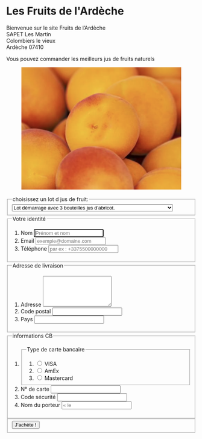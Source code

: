 # Les Fruits de l'Ardèche 
<HTML>
<HEAD>
		<TITLE>Les Fruits de l’Ardèche</TITLE>
</HEAD>

<BODY>
		Bienvenue sur le site Fruits de l’Ardèche
<br>
  		SAPET Les Martin
<br>
                Colombiers le vieux 
<br>
		Ardèche 07410
<BR>


Vous pouvez commander les meilleurs jus de fruits naturels
   <figure> <img src="abricot.png"  alt="abricot">  </figure>

<form>
  <fieldset>
    <legend>choisissez un lot d jus de fruit:</legend>
    <select name=jus  id=jus-select autocomplete=off required>
    <option value=individuel demarrage essai>Lot démarrage avec 3 bouteilles jus d’abricot.</option>
    <option value=famille demarrage essai>Lot démarrage famille avec 6 bouteilles jus d’abricot.</option>
    <option value=entreprise demarrage essai>Lot démarrage Restaurant/Brasserie avec 20 bouteilles jus d’abricot.</option>
    <option value=lot de dix>Lot de 10 bouteilles jus d’abricot.</option>
    <option value=lot de dix>Lot de 20 bouteilles jus d’abricot.</option>
    <option value=lot de dix>Lot de 30 bouteilles jus d’abricot.</option>
    <option value=lot de dix>Lot de 50 bouteilles jus d’abricot.</option>
    <option value=lot de dix>Lot de 100 bouteilles jus d’abricot.</option>
</select>
</fieldset>
</form>

<form id=paiement>
  <fieldset>
    <legend>Votre identité</legend>
    <ol>
      <li>
        <label for=nom> Nom</label>
        <input id=nom name=nom type=text placeholder="Prénom et nom" required autofocus>
      </li>
      <li>
        <label for=email>Email</label>
        <input id=email name=email type=email placeholder="exemple@domaine.com" required>
      </li>
      <li>
        <label for=telephone>Téléphone</label>
        <input id=telephone name=telephone type=tel placeholder="par ex&nbsp;: +3375500000000" required>
      </li>
    </ol>
  </fieldset>

  <fieldset>
    <legend>Adresse de livraison</legend>
      <ol>
        <li>
          <label for=adresse>Adresse</label>
          <textarea id=adresse name=adresse rows=5 required></textarea>
        </li>
        <li>
          <label for=codepostal>Code postal</label>
          <input id=codepostal name=codepostal type=text required>
        </li>
          <li>
          <label for=pays>Pays</label>
          <input id=pays name=pays type=text required>
        </li>
      </ol>
    </fieldset>
  <fieldset>
    <legend>informations CB</legend>
    <ol>
      <li>
        <fieldset>
          <legend>Type de carte bancaire</legend>
          <ol>
            <li>
              <input id=visa name=type_de_carte type=radio>
              <label for=visa>VISA</label>
            </li>
            <li>
              <input id=amex name=type_de_carte type=radio>
              <label for=amex>AmEx</label>
            </li>
            <li>
              <input id=mastercard name=type_de_carte type=radio>
              <label for=mastercard>Mastercard</label>
            </li>
          </ol>
        </fieldset>
      </li>
      <li>
        <label for=numero_de_carte>N° de carte</label>
        <input id=numero_de_carte name=numero_de_carte type=number required>
      </li>
      <li>
        <label for=securite>Code sécurité</label>
        <input id=securite name=securite type=number required>
      </li>
      <li>
        <label for=nom_porteur>Nom du porteur</label>
        <input id=nom_porteur name=nom_porteur type=text placeholder=« le nom que sur la carte" required>
      </li>
    </ol>
  </fieldset>

  <fieldset>
    <button type=submit>J’achète !</button>
  </fieldset>
</form>
</BODY>
</HTML>
